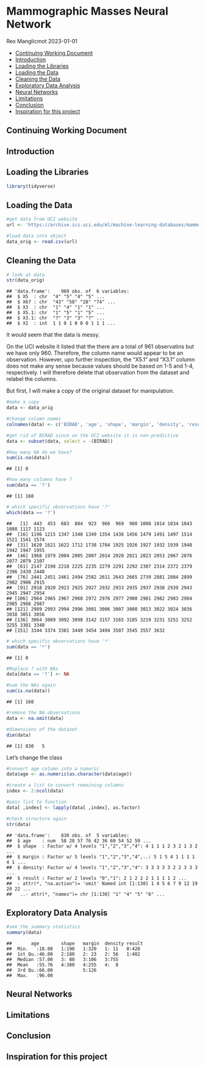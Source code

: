Mammographic Masses Neural Network
================
Rex Manglicmot
2023-01-01

-   <a href="#continuing-working-document"
    id="toc-continuing-working-document">Continuing Working Document</a>
-   <a href="#introduction" id="toc-introduction">Introduction</a>
-   <a href="#loading-the-libraries" id="toc-loading-the-libraries">Loading
    the Libraries</a>
-   <a href="#loading-the-data" id="toc-loading-the-data">Loading the
    Data</a>
-   <a href="#cleaning-the-data" id="toc-cleaning-the-data">Cleaning the
    Data</a>
-   <a href="#exploratory-data-analysis"
    id="toc-exploratory-data-analysis">Exploratory Data Analysis</a>
-   <a href="#neural-networks" id="toc-neural-networks">Neural Networks</a>
-   <a href="#limitations" id="toc-limitations">Limitations</a>
-   <a href="#conclusion" id="toc-conclusion">Conclusion</a>
-   <a href="#inspiration-for-this-project"
    id="toc-inspiration-for-this-project">Inspiration for this project</a>

## Continuing Working Document

## Introduction

## Loading the Libraries

``` r
library(tidyverse)
```

## Loading the Data

``` r
#get data from UCI website
url <- 'https://archive.ics.uci.edu/ml/machine-learning-databases/mammographic-masses/mammographic_masses.data'

#load data into object
data_orig <- read.csv(url)
```

## Cleaning the Data

``` r
# look at data
str(data_orig)
```

    ## 'data.frame':    960 obs. of  6 variables:
    ##  $ X5  : chr  "4" "5" "4" "5" ...
    ##  $ X67 : chr  "43" "58" "28" "74" ...
    ##  $ X3  : chr  "1" "4" "1" "1" ...
    ##  $ X5.1: chr  "1" "5" "1" "5" ...
    ##  $ X3.1: chr  "?" "3" "3" "?" ...
    ##  $ X1  : int  1 1 0 1 0 0 0 1 1 1 ...

It would seem that the data is messy.

On the UCI website it listed that the there are a total of 961
observatins but we have only 960. Therefore, the column name would
appear to be an observation. However, upo further inspection, the “X5.1”
and “X3.1” column does not make any sense because values should be based
on 1-5 and 1-4, respectively. I will therefore delete that observation
from the dataset and relabel the columns.

But first, I will make a copy of the original dataset for manipulation.

``` r
#make a copy
data <- data_orig

#change column names
colnames(data) <- c('BIRAD', 'age', 'shape', 'margin', 'density', 'result')

#get rid of BIRAD since on the UCI website it is non-predictive
data <- subset(data, select = -(BIRAD))

#How many NA do we have?
sum(is.na(data))
```

    ## [1] 0

``` r
#how many columns have ?
sum(data == '?')
```

    ## [1] 160

``` r
# which specific observations have '?'
which(data == '?')
```

    ##   [1]  443  453  683  884  923  966  969  980 1008 1014 1034 1043 1088 1117 1123
    ##  [16] 1196 1215 1347 1348 1349 1354 1436 1456 1479 1491 1497 1514 1521 1541 1574
    ##  [31] 1620 1621 1622 1712 1738 1784 1925 1926 1927 1932 1939 1940 1942 1947 1955
    ##  [46] 1968 1979 2004 2005 2007 2014 2020 2021 2023 2053 2067 2076 2077 2079 2107
    ##  [61] 2147 2198 2218 2225 2235 2279 2291 2292 2307 2314 2372 2379 2396 2439 2440
    ##  [76] 2441 2451 2461 2494 2582 2611 2643 2665 2739 2881 2884 2899 2902 2906 2915
    ##  [91] 2918 2920 2923 2925 2927 2932 2933 2935 2937 2938 2939 2943 2945 2947 2954
    ## [106] 2964 2965 2967 2968 2972 2976 2977 2980 2981 2982 2983 2984 2985 2986 2987
    ## [121] 2989 2993 2994 2996 3001 3006 3007 3008 3013 3022 3024 3036 3038 3051 3056
    ## [136] 3064 3089 3092 3098 3142 3157 3165 3185 3219 3231 3251 3252 3255 3301 3340
    ## [151] 3344 3374 3381 3449 3454 3494 3507 3545 3557 3632

``` r
# which specific observations have '*'
sum(data == '*')
```

    ## [1] 0

``` r
#Replace ? with NAs
data[data == '?'] <- NA

#sum the NAs again
sum(is.na(data))
```

    ## [1] 160

``` r
#remove the NA observations
data <- na.omit(data)

#dimensions of the dataset
dim(data)
```

    ## [1] 830   5

Let’s change the class

``` r
#convert age column into a numeric
data$age <- as.numeric(as.character(data$age))

#create a list to convert remaining columns
index <- 2:ncol(data)

#pass list to function
data[ ,index] <- lapply(data[ ,index], as.factor)

#check structure again
str(data)
```

    ## 'data.frame':    830 obs. of  5 variables:
    ##  $ age    : num  58 28 57 76 42 36 60 54 52 59 ...
    ##  $ shape  : Factor w/ 4 levels "1","2","3","4": 4 1 1 1 2 3 2 1 3 2 ...
    ##  $ margin : Factor w/ 5 levels "1","2","3","4",..: 5 1 5 4 1 1 1 1 4 1 ...
    ##  $ density: Factor w/ 4 levels "1","2","3","4": 3 3 3 3 3 2 2 3 3 3 ...
    ##  $ result : Factor w/ 2 levels "0","1": 2 1 2 2 2 1 1 1 1 2 ...
    ##  - attr(*, "na.action")= 'omit' Named int [1:130] 1 4 5 6 7 9 12 19 20 22 ...
    ##   ..- attr(*, "names")= chr [1:130] "1" "4" "5" "6" ...

## Exploratory Data Analysis

``` r
#see the summary statistics
summary(data)
```

    ##       age        shape   margin  density result 
    ##  Min.   :18.00   1:190   1:320   1: 11   0:428  
    ##  1st Qu.:46.00   2:180   2: 23   2: 56   1:402  
    ##  Median :57.00   3: 80   3:106   3:755          
    ##  Mean   :55.76   4:380   4:255   4:  8          
    ##  3rd Qu.:66.00           5:126                  
    ##  Max.   :96.00

## Neural Networks

## Limitations

## Conclusion

## Inspiration for this project
